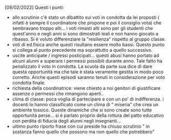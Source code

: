 [08/02/2022]
Questi i punti:
- allo scrutinio c'è stato un dibattito sui voti in condotta da lei proposti ( infatti è sempre il coordinatore che propone e poi il consiglio vota) che sembravano troppo alti... i voti rimasti alti sono per gli studenti che quest'anno e negli anni si sono dimostrati leali e non hanno giocato a ribasso. Si è voluto differenziare la "resilienza" rispetto al gruppo classe.
- voti di ed.fisica anche questi risultano essere molto bassi. Questo punto si collega al punto precedente ma soprattutto a quello successivo.
- uscite anticipate / ingressi posticipati... questi abusi hanno portato ad alcuni alunni a superare i permessi possibili durante anno. Tale fatto ha penalizzato il voto in condotta. La scuola da parte sua dice di dare questa opportunità ma che tale è stata veramente gestita in modo poco corretto. Anche questi episodi saranno tenuti in considerazione per voto condotta finale.
- richiesta della coordinatrice: viene chiesto a noi genitori di giustificare assenze o permessi che rimangono aperti..
- clima di classe:  poca voglia di partecipare e con un po' di indifferenza. i docenti lo hanno classificato come un clima di " miseria" che crea un ambiente tossico. Queste dinamiche che si sono create sono tutte opportunità perse... si è parlato proprio della rottura del patto educativo con perdita di fiducia degli alunni negli insegnanti...
- ultimo punto riporto frase con cui preside ha chiuso scrutinio " in sostanza fanno quello che possono ma non quello che potrebbero"